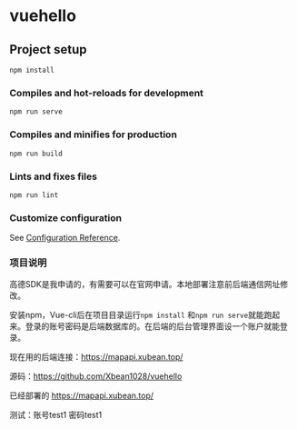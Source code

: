# vuehello

## Project setup
```
npm install
```

### Compiles and hot-reloads for development
```
npm run serve
```

### Compiles and minifies for production
```
npm run build
```

### Lints and fixes files
```
npm run lint
```

### Customize configuration
See [Configuration Reference](https://cli.vuejs.org/config/).

### 项目说明
高德SDK是我申请的，有需要可以在官网申请。本地部署注意前后端通信网址修改。

安装npm，Vue-cli后在项目目录运行`npm install` 和`npm run serve`就能跑起来。登录的账号密码是后端数据库的。在后端的后台管理界面设一个账户就能登录。

现在用的后端连接：https://mapapi.xubean.top/

源码：https://github.com/Xbean1028/vuehello

已经部署的 https://mapapi.xubean.top/

测试：账号test1         密码test1

